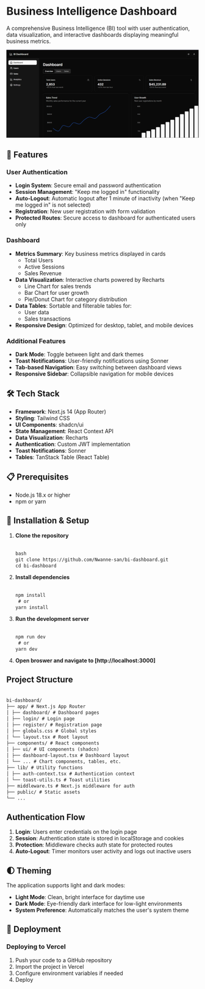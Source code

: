 # Business Intelligence Dashboard

A comprehensive Business Intelligence (BI) tool with user authentication, data visualization, and interactive dashboards displaying meaningful business metrics.

![Dashboard Preview](image.png)

## 🚀 Features

### User Authentication

- **Login System**: Secure email and password authentication
- **Session Management**: "Keep me logged in" functionality
- **Auto-Logout**: Automatic logout after 1 minute of inactivity (when "Keep me logged in" is not selected)
- **Registration**: New user registration with form validation
- **Protected Routes**: Secure access to dashboard for authenticated users only

### Dashboard

- **Metrics Summary**: Key business metrics displayed in cards
  - Total Users
  - Active Sessions
  - Sales Revenue
- **Data Visualization**: Interactive charts powered by Recharts
  - Line Chart for sales trends
  - Bar Chart for user growth
  - Pie/Donut Chart for category distribution
- **Data Tables**: Sortable and filterable tables for:
  - User data
  - Sales transactions
- **Responsive Design**: Optimized for desktop, tablet, and mobile devices

### Additional Features

- **Dark Mode**: Toggle between light and dark themes
- **Toast Notifications**: User-friendly notifications using Sonner
- **Tab-based Navigation**: Easy switching between dashboard views
- **Responsive Sidebar**: Collapsible navigation for mobile devices

## 🛠️ Tech Stack

- **Framework**: Next.js 14 (App Router)
- **Styling**: Tailwind CSS
- **UI Components**: shadcn/ui
- **State Management**: React Context API
- **Data Visualization**: Recharts
- **Authentication**: Custom JWT implementation
- **Toast Notifications**: Sonner
- **Tables**: TanStack Table (React Table)

## 📋 Prerequisites

- Node.js 18.x or higher
- npm or yarn

## 🔧 Installation & Setup

1. **Clone the repository**

   ```
   
   bash
   git clone https://github.com/Nwanne-san/bi-dashboard.git
   cd bi-dashboard

   ```

2. **Install dependencies**

   ```
   
   npm install
    # or
   yarn install

   ```

3. **Run the development server**

   ```
   
   npm run dev
    # or
   yarn dev

   ```

4. **Open broswer and navigate to [http://localhost:3000]**

## Project Structure
```

bi-dashboard/
├── app/ # Next.js App Router
│ ├── dashboard/ # Dashboard pages
│ ├── login/ # Login page
│ ├── register/ # Registration page
│ ├── globals.css # Global styles
│ └── layout.tsx # Root layout
├── components/ # React components
│ ├── ui/ # UI components (shadcn)
│ ├── dashboard-layout.tsx # Dashboard layout
│ └── ... # Chart components, tables, etc.
├── lib/ # Utility functions
│ ├── auth-context.tsx # Authentication context
│ └── toast-utils.ts # Toast utilities
├── middleware.ts # Next.js middleware for auth
├── public/ # Static assets
└── ...

```

## Authentication Flow

1. **Login**: Users enter credentials on the login page
2. **Session**: Authentication state is stored in localStorage and cookies
3. **Protection**: Middleware checks auth state for protected routes
4. **Auto-Logout**: Timer monitors user activity and logs out inactive users

## 🌓 Theming

The application supports light and dark modes:

- **Light Mode**: Clean, bright interface for daytime use
- **Dark Mode**: Eye-friendly dark interface for low-light environments
- **System Preference**: Automatically matches the user's system theme

## 🚀 Deployment

### Deploying to Vercel

1. Push your code to a GitHub repository
2. Import the project in Vercel
3. Configure environment variables if needed
4. Deploy
